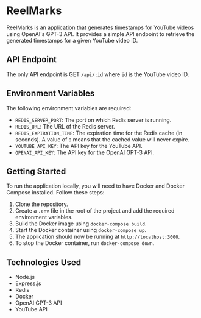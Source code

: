 # ReelMarks

ReelMarks is an application that generates timestamps for YouTube videos using OpenAI's GPT-3 API. It provides a simple API endpoint to retrieve the generated timestamps for a given YouTube video ID.

## API Endpoint

The only API endpoint is GET `/api/:id` where `id` is the YouTube video ID.

## Environment Variables

The following environment variables are required:

-   `REDIS_SERVER_PORT`: The port on which Redis server is running.
-   `REDIS_URL`: The URL of the Redis server.
-   `REDIS_EXPIRATION_TIME`: The expiration time for the Redis cache (in seconds). A value of `0` means that the cached value will never expire.
-   `YOUTUBE_API_KEY`: The API key for the YouTube API.
-   `OPENAI_API_KEY`: The API key for the OpenAI GPT-3 API.

## Getting Started

To run the application locally, you will need to have Docker and Docker Compose installed. Follow these steps:

1. Clone the repository.
2. Create a `.env` file in the root of the project and add the required environment variables.
3. Build the Docker image using `docker-compose build`.
4. Start the Docker container using `docker-compose up`.
5. The application should now be running at `http://localhost:3000`.
6. To stop the Docker container, run `docker-compose down`.

## Technologies Used

-   Node.js
-   Express.js
-   Redis
-   Docker
-   OpenAI GPT-3 API
-   YouTube API
